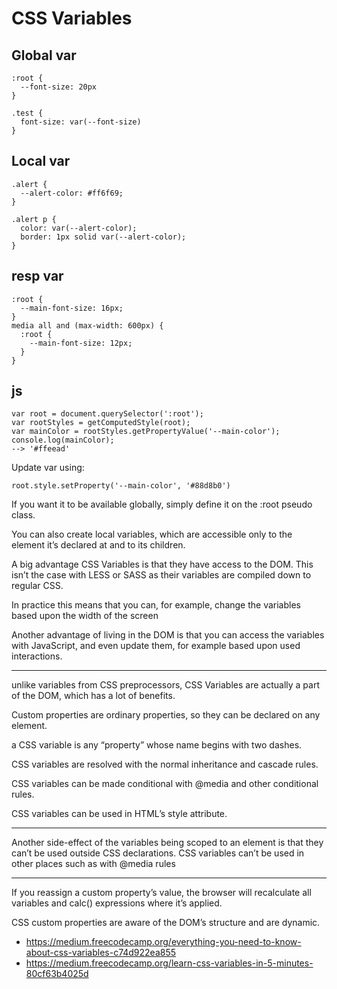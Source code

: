 # CSS Variables

## Global var

```
:root {
  --font-size: 20px
}

.test {
  font-size: var(--font-size)
}
```

## Local var

```
.alert {
  --alert-color: #ff6f69;
}

.alert p {
  color: var(--alert-color);
  border: 1px solid var(--alert-color);
}
```

## resp var

```
:root {
  --main-font-size: 16px;
}
media all and (max-width: 600px) {
  :root {
    --main-font-size: 12px;
  }
}
```

## js

```
var root = document.querySelector(':root');
var rootStyles = getComputedStyle(root);
var mainColor = rootStyles.getPropertyValue('--main-color');
console.log(mainColor); 
--> '#ffeead'
```

Update var using:
```
root.style.setProperty('--main-color', '#88d8b0')
```


If you want it to be available globally, simply define it on the :root pseudo class.


You can also create local variables, which are accessible only to the element it’s declared at and to its children.

A big advantage CSS Variables is that they have access to the DOM. This isn’t the case with LESS or SASS as their variables are compiled down to regular CSS.

In practice this means that you can, for example, change the variables based upon the width of the screen

Another advantage of living in the DOM is that you can access the variables with JavaScript, and even update them, for example based upon used interactions.

---

unlike variables from CSS preprocessors, CSS Variables are actually a part of the DOM, which has a lot of benefits.

Custom properties are ordinary properties, so they can be declared on any element.

a CSS variable is any “property” whose name begins with two dashes.

CSS variables are resolved with the normal inheritance and cascade rules. 

CSS variables can be made conditional with @media and other conditional rules. 

CSS variables can be used in HTML’s style attribute.


---

Another side-effect of the variables being scoped to an element is that they can’t be used outside CSS declarations. CSS variables can’t be used in other places such as with @media rules

---





If you reassign a custom property’s value, the browser will recalculate all variables and calc() expressions where it’s applied.

CSS custom properties are aware of the DOM’s structure and are dynamic.

* <https://medium.freecodecamp.org/everything-you-need-to-know-about-css-variables-c74d922ea855>
* <https://medium.freecodecamp.org/learn-css-variables-in-5-minutes-80cf63b4025d>
